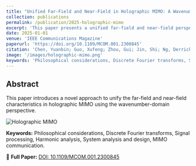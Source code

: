 ```yaml
---
title: "Unified Far-Field and Near-Field in Holographic MIMO: A Wavenumber-Domain Perspective"
collection: publications
permalink: /publication/2025-holographic-mimo
excerpt: 'This paper presents a unified far-field and near-field perspective in holographic MIMO using a wavenumber-domain approach.'
date: 2025-01-01
venue: 'IEEE Communications Magazine'
paperurl: 'https://doi.org/10.1109/MCOM.001.2300845'
citation: 'Chen, Yuanbin; Guo, Xufeng; Zhou, Gui; Jin, Shi; Ng, Derrick Wing Kwan; Wang, Zhaocheng. (2025). "Unified Far-Field and Near-Field in Holographic MIMO: A Wavenumber-Domain Perspective." <i>IEEE Communications Magazine</i>, vol. 63, no. 1, pp. 30-36. DOI: <a href="https://doi.org/10.1109/MCOM.001.2300845">10.1109/MCOM.001.2300845</a>'
image: '/images/holographic-mimo.png'
keywords: 'Philosophical considerations, Discrete Fourier transforms, Signal processing, Harmonic analysis, System analysis and design, MIMO communication'
---
```


## Abstract
This paper introduces a novel approach to unify the far-field and near-field characteristics in holographic MIMO using the wavenumber-domain perspective.

![Holographic MIMO](https://yourgithubpagesurl.com/images/holographic-mimo.png)

**Keywords:** Philosophical considerations, Discrete Fourier transforms, Signal processing, Harmonic analysis, System analysis and design, MIMO communication.

📄 **Full Paper:** [DOI: 10.1109/MCOM.001.2300845](https://doi.org/10.1109/MCOM.001.2300845)

